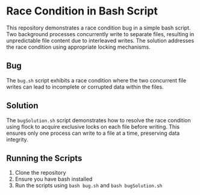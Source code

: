 # Race Condition in Bash Script

This repository demonstrates a race condition bug in a simple bash script. Two background processes concurrently write to separate files, resulting in unpredictable file content due to interleaved writes. The solution addresses the race condition using appropriate locking mechanisms.

## Bug

The `bug.sh` script exhibits a race condition where the two concurrent file writes can lead to incomplete or corrupted data within the files. 

## Solution

The `bugSolution.sh` script demonstrates how to resolve the race condition using flock to acquire exclusive locks on each file before writing. This ensures only one process can write to a file at a time, preserving data integrity.

## Running the Scripts

1. Clone the repository
2. Ensure you have bash installed
3. Run the scripts using `bash bug.sh` and `bash bugSolution.sh`